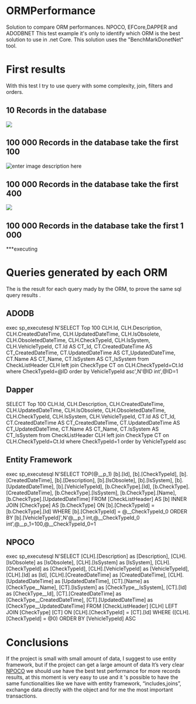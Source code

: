 # ORMPerformance

Solution to compare ORM performances. NPOCO, EFCore,DAPPER and ADODBNET
This test example it's only to identify which ORM is the best solution to use in .net Core.
This solution uses the "BenchMarkDonetNet" tool.

# First results
With this test I try to use query with some complexity, join, filters and orders. 

## 10 Records in the database
 ![
](https://lh3.googleusercontent.com/2a6dk51stMWgabvC-vG5WkqxpT_1m9-21fjpmU4pr4XWKchUbtQvQgQ5l1kROXOdqbmK_-bGlqHabQ "10")

## 100 000 Records in the database take the first 100
![enter image description here](https://lh3.googleusercontent.com/OXv-IarA9kFfUGB_XVeFgQhzEll4hGLU26b0XIaLW7DBCZPuBaUEimIjnL_E9SnR-L7TpBh20NfyEQ "100")

## 100 000 Records in the database take the first 400

![
](https://lh3.googleusercontent.com/7G5V0r7TekXlT7I_KLS8VafPFzljiyuDywjmYKznZ-lpf0ynoMVWDtqoCg936zW4zn_hPS03zxaRVQ "400")

## 100 000 Records in the database take the first 1 000

***executing

# Queries generated by each ORM
The is the result for each query mady by the ORM, to prove the same sql query results .

## ADODB

exec  sp_executesql  N'SELECT Top 100 CLH.Id, CLH.Description, CLH.CreatedDateTime, CLH.UpdatedDateTime, CLH.IsObsolete, CLH.ObsoletedDateTime, CLH.CheckTypeId, CLH.IsSystem, CLH.VehicleTypeId, CT.Id AS CT_Id, CT.CreatedDateTime AS CT_CreatedDateTime, CT.UpdatedDateTime AS CT_UpdatedDateTime, CT.Name AS CT_Name, CT.IsSystem AS CT_IsSystem from CheckListHeader CLH left join CheckType CT on CLH.CheckTypeId=Ct.Id  where CheckTypeId=@ID order by VehicleTypeId asc',N'@ID int',@ID=1


## Dapper

SELECT Top 100 CLH.Id, CLH.Description, CLH.CreatedDateTime, CLH.UpdatedDateTime, CLH.IsObsolete, CLH.ObsoletedDateTime, CLH.CheckTypeId, CLH.IsSystem, CLH.VehicleTypeId, CT.Id AS CT_Id, CT.CreatedDateTime AS CT_CreatedDateTime, CT.UpdatedDateTime AS CT_UpdatedDateTime, CT.Name AS CT_Name, CT.IsSystem AS CT_IsSystem from CheckListHeader CLH left join CheckType CT on CLH.CheckTypeId=Ct.Id  where CheckTypeId=1 order by VehicleTypeId asc

## Entity Framework

exec sp_executesql N'SELECT TOP(@__p_1) [b].[Id], [b].[CheckTypeId], [b].[CreatedDateTime], [b].[Description], [b].[IsObsolete], [b].[IsSystem], [b].[UpdatedDateTime], [b].[VehicleTypeId], [b.CheckType].[Id], [b.CheckType].[CreatedDateTime], [b.CheckType].[IsSystem], [b.CheckType].[Name], [b.CheckType].[UpdatedDateTime]
FROM [CheckListHeader] AS [b]
INNER JOIN [CheckType] AS [b.CheckType] ON [b].[CheckTypeId] = [b.CheckType].[Id]
WHERE [b].[CheckTypeId] = @__CheckTypeId_0
ORDER BY [b].[VehicleTypeId]',N'@__p_1 int,@__CheckTypeId_0 int',@__p_1=100,@__CheckTypeId_0=1


## NPOCO

exec sp_executesql N'SELECT [CLH].[Description] as [Description], [CLH].[IsObsolete] as [IsObsolete], [CLH].[IsSystem] as [IsSystem], [CLH].[CheckTypeId] as [CheckTypeId], [CLH].[VehicleTypeId] as [VehicleTypeId], [CLH].[Id] as [Id], [CLH].[CreatedDateTime] as [CreatedDateTime], [CLH].[UpdatedDateTime] as [UpdatedDateTime], [CT].[Name] as [CheckType__Name], [CT].[IsSystem] as [CheckType__IsSystem], [CT].[Id] as [CheckType__Id], [CT].[CreatedDateTime] as [CheckType__CreatedDateTime], [CT].[UpdatedDateTime] as [CheckType__UpdatedDateTime] FROM [CheckListHeader] [CLH]
LEFT JOIN [CheckType] [CT] ON [CLH].[CheckTypeId] = [CT].[Id]
WHERE ([CLH].[CheckTypeId] = @0)
ORDER BY [VehicleTypeId] ASC


# Conclusions

If the project is small with small amount of data, I suggest to use entity framework, but if the project can get a large amount of data It’s very clear [NPOCO](https://github.com/schotime/NPoco/wiki) we should use have the best test performance for more records results, at this moment is very easy to use and it 's possible to have the same functionalities like we have with entity framework, “includes,joins”, exchange data directly with the object and for me the most important transactions.
